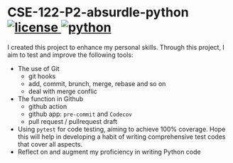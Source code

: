# CSE-122-P2-absurdle-python <a href="./LICENSE"> <img src="https://img.shields.io/github/license/Harry-Jing/CSE-122-P2-absurdle-python.svg" alt="license" /> <a href="www.python.org"> <img src="https://img.shields.io/badge/python-3.12+-blue.svg" alt="python" /> </a>

I created this project to enhance my personal skills. Through this project, I aim to test and improve the following tools:

+ The use of Git
  - git hooks
  - add, commit, brunch, merge, rebase and so on
  - deal with merge conflic
+ The function in Github
  - github action
  - github app: `pre-commit` and `Codecov`
  - pull request / pullrequest draft
+ Using `pytest` for code testing, aiming to achieve 100% coverage. Hope this will help in developing a habit of writing comprehensive test codes that cover all aspects.
+ Reflect on and augment my proficiency in writing Python code

